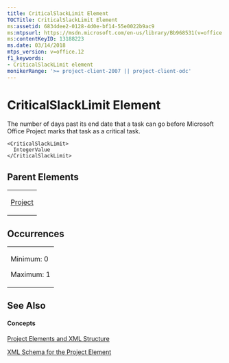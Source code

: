 ```yaml
---
title: CriticalSlackLimit Element
TOCTitle: CriticalSlackLimit Element
ms:assetid: 6834dee2-0128-4d0e-bf14-55e0022b9ac9
ms:mtpsurl: https://msdn.microsoft.com/en-us/library/Bb968531(v=office.12)
ms:contentKeyID: 13188223
ms.date: 03/14/2018
mtps_version: v=office.12
f1_keywords:
- CriticalSlackLimit element
monikerRange: '>= project-client-2007 || project-client-odc'
---
```


# CriticalSlackLimit Element




The number of days past its end date that a task can go before Microsoft Office Project marks that task as a critical task.

    <CriticalSlackLimit>
      IntegerValue
    </CriticalSlackLimit>

## Parent Elements

<table>
<colgroup>
<col style="width: 100%" />
</colgroup>
<tbody>
<tr class="odd">
<td><p><a href="project-element.md">Project</a></p></td>
</tr>
</tbody>
</table>

## Occurrences

<table>
<colgroup>
<col style="width: 100%" />
</colgroup>
<tbody>
<tr class="odd">
<td><p>Minimum: 0</p>
<p>Maximum: 1</p></td>
</tr>
</tbody>
</table>

## See Also

#### Concepts

[Project Elements and XML Structure](project-elements-and-xml-structure.md)

[XML Schema for the Project Element](xml-schema-for-the-project-element.md)

